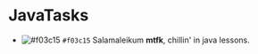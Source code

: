 # JavaTasks
- ![#f03c15](https://via.placeholder.com/15/f03c15/000000?text=+) `#f03c15`
Salamaleikum **mtfk**, chillin' in java lessons.
